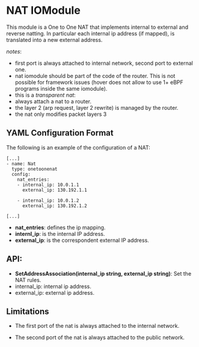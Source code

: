 # NAT IOModule

This module is a One to One NAT that implements internal to external and reverse natting.
In particular each internal ip address (if mapped), is translated into a new external address.

*notes*:
  * first port is always attached to internal network, second port to external one.
  * nat iomodule should be part of the code of the router. This is not possible for framework issues (hover does not allow to use 1+ eBPF programs inside the same iomodule).
  * this is a *transparent nat*:
   * always attach a nat to a router.
   * the layer 2 (arp request, layer 2 rewrite) is managed by the router.
   * the nat only modifies packet layers 3   

## YAML Configuration Format

The following is an example of the configuration of a NAT:
```
[...]
- name: Nat
  type: onetoonenat
  config:
    nat_entries:
    - internal_ip: 10.0.1.1
      external_ip: 130.192.1.1

    - internal_ip: 10.0.1.2
      external_ip: 130.192.1.2

[...]
```

  * **nat_entries**: defines the ip mapping.
  * **internl_ip**: is the internal IP address.
  * **external_ip**: is the correspondent external IP address.


## API:
 * **SetAddressAssociation(internal_ip string, external_ip string)**: Set the NAT rules.
  * internal_ip: internal ip address.
  * external_ip: external ip address.

## Limitations
 * The first port of the nat is always attached to the internal network.
 
 * The second port of the nat is always attached to the public network.
